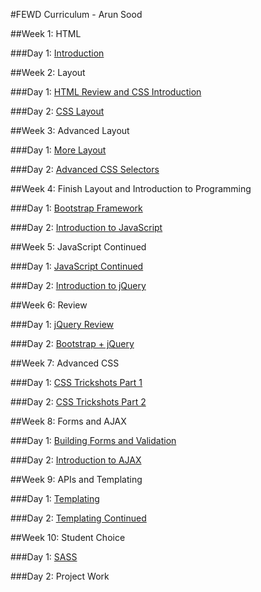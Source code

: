 #FEWD Curriculum - Arun Sood

##Week 1: HTML

###Day 1: [Introduction](week_01_html/01_intro/)

##Week 2: Layout

###Day 1: [HTML Review and CSS Introduction](week_02_layout/02_css_basics/)

###Day 2: [CSS Layout](week_02_layout/04_layout/)

##Week 3: Advanced Layout

###Day 1: [More Layout](week_03_advanced_layout/05_more_layout/)

###Day 2: [Advanced CSS Selectors](week_03_advanced_layout/06_advanced_selectors/)

##Week 4: Finish Layout and Introduction to Programming

###Day 1: [Bootstrap Framework](week_03_advanced_layout/07_bootstrap/)

###Day 2: [Introduction to JavaScript](week_04_intro_javascript/08_js_basics/)

##Week 5: JavaScript Continued

###Day 1: [JavaScript Continued](week_05_js/09_dom_manipulation/)

###Day 2: [Introduction to jQuery](week_05_js/10_jquery_intro/)

##Week 6: Review

###Day 1: [jQuery Review](week_06_review/11_jquery_review)

###Day 2: [Bootstrap + jQuery](week_06_review/12_jquery_bootstrap/)

##Week 7: Advanced CSS

###Day 1: [CSS Trickshots Part 1](week_07_advanced_css/13_css_trickshots_1/)

###Day 2: [CSS Trickshots Part 2](week_07_advanced_css/14_css_trickshots_2/)

##Week 8: Forms and AJAX

###Day 1: [Building Forms and Validation](week_08_forms_and_ajax/15_forms/)

###Day 2: [Introduction to AJAX](week_08_forms_and_ajax/16_ajax/)

##Week 9: APIs and Templating

###Day 1: [Templating](week_09_apis_and_templating/17_templating/)

###Day 2: [Templating Continued](week_09_apis_and_templating/18_templating_continued/)

##Week 10: Student Choice

###Day 1: [SASS](week_10_student_choice/19_sass/)

###Day 2: Project Work